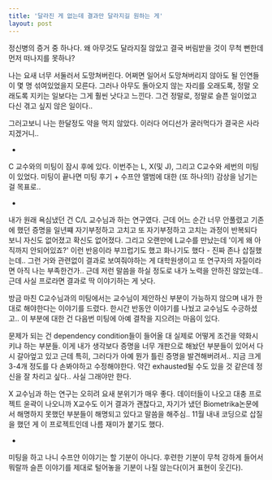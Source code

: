 ```yaml
---
title: '달라진 게 없는데 결과만 달라지길 원하는 게'
layout: post
---
```


정신병의 증거 중 하나다. 왜 아무것도 달라지질 않았고 결국 버림받을 것이 무척 뻔한데 먼저 떠나지를 못하나? 

나는 요새 너무 서둘러서 도망쳐버린다. 어쩌면 일어서 도망쳐버리지 않아도 될 인연들이 몇 명 섞여있었을지 모른다. 그러나 아무도 돌아오지 않는 자리를 오래도록, 정말 오래도록 지키는 일보다는 그게 훨씬 낫다고 느낀다. 그건 정말로, 정말로 슬픈 일이었고 다신 겪고 싶지 않은 일이다..

그러고보니 나는 한달정도 약을 먹지 않았다. 이러다 어디선가 굴러먹다가 결국은 사라지겠거니.. 

-

C 교수와의 미팅이 잠시 후에 있다. 이번주는 L, X(및 J), 그리고 C교수와 세번의 미팅이 있었다. 미팅이 끝나면 미팅 후기 + 수프얀 앨범에 대한 (또 하나의!) 감상을 남기는 걸 목표로..

-

내가 원래 욕심냈던 건 C/L 교수님과 하는 연구였다. 근데 어느 순간 너무 안풀렸고 기존에 했던 증명을 일년쨰 자기부정하고 고치고 또 자기부정하고 고치는 과정이 반복되다 보니 자신도 없어졌고 확신도 없어졌다. 그리고 오랜만에 L교수를 만났는데 '이게 왜 아직까지 안되어있죠?' 이런 반응이라 부끄럽기도 했고 화나기도 했다 - 진짜 존나 삽질했는데.. 그런 거와 관련없이 결과로 보여줘야하는 게 대학원생이고 또 연구자의 자질이라면 아직 나는 부족한건가.. 근데 저런 말씀을 하실 정도로 내가 노력을 안하진 않았는데.. 근데 사실 프로라면 결과로 딱 이야기하는 게 낫다. 

방금 마친 C교수님과의 미팅에서는 교수님이 제안하신 부분이 가능하지 않으며 내가 한 대로 해야한다는 이야기를 드렸다. 한시간 반동안 이야기를 나눴고 교수님도 수긍하셨고.. 이 부분에 대한 건 다음번 미팅에 아예 결착을 지으려는 마음이 있다.

문제가 되는 건 dependency condition들이 들어올 대 실제로 어떻게 조건을 약화시키냐 하는 부분들. 이게 내가 생각보다 증명을 너무 개판으로 해놨던 부분들이 있어서 다시 갈아엎고 있고 근데 특히, 그러다가 아예 뭔가 틀린 증명을 발견해버려서.. 지금 크게 3-4개 정도를 다 손봐야하고 수정해야한다. 약간 exhausted될 수도 있을 것 같은데 정신을 잘 차리고 싶다.. 사실 그래야만 한다. 

X 교수님과 하는 연구는 오히려 요새 분위기가 매우 좋다. 데이터들이 나오고 대충 프로젝트 윤곽이 나오니까 X교수도 이거 결과가 괜찮다고, 자기가 냈던 Biometrika논문에서 해명하지 못했던 부분들이 해명되고 있다고 말씀을 해주심.. 11월 내내 코딩으로 삽질을 했던 게 이 프로젝트인데 나름 재미가 붙기도 했다. 

-

미팅을 하고 나니 수프얀 이야기는 할 기분이 아니다. 후련한 기분이 무척 강하게 들어서 뭐랄까 슬픈 이야기를 제대로 털어놓을 기분이 나질 않는다(이거 표현이 웃긴다).

